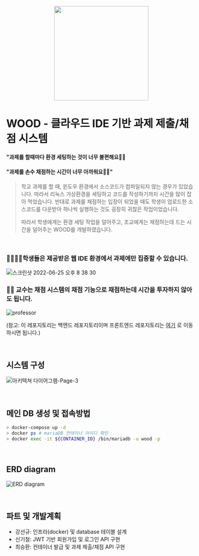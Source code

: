 <p align="center">
  <img width="250" height="250" src="https://user-images.githubusercontent.com/78399203/175772507-d67cf29c-75b7-4ca6-8033-981d552b1071.png">
</p>

# WOOD - 클라우드 IDE 기반 과제 제출/채점 시스템
#### "과제를 할때마다 환경 세팅하는 것이 너무 불편해요🤷‍♂️️
#### "과제를 손수 채점하는 시간이 너무 아까워요🤷‍♀"

> 학교 과제를 할 때, 윈도우 환경에서 소스코드가 컴파일되지 않는 경우가 있었습니다. 따라서 리눅스 가상환경을 세팅하고 코드를 작성하기까지
시간을 많이 잡아 먹었습니다. 반대로 과제를 채점하는 입장이 되었을 때도 학생이 업로드한 소스코드를 다운받아 하나씩 실행하는
것도 굉장히 귀찮은 작업이었습니다.
> 
> 따라서 학생에게는 환경 세팅 작업을 덜어주고, 조교에게는 채점하는데 드는 시간을 덜어주는 WOOD를 개발하였습니다.

<br/>

### 🧑‍🎓👩‍🎓학생들은 제공받은 웹 IDE 환경에서 과제에만 집중할 수 있습니다.
![스크린샷 2022-06-25 오후 8 38 30](https://user-images.githubusercontent.com/78399203/175771925-2f529837-3963-4100-8d8d-9b15affef92d.png)

### 🧑‍🏫 교수는 채점 시스템의 채점 기능으로 채점하는데 시간을 투자하지 않아도 됩니다.
![professor](https://user-images.githubusercontent.com/78399203/175769329-ac8bf667-6e22-41ff-b6c9-7b94d4e49382.png)

(참고: 이 레포지토리는 백엔드 레포지토리이며 프론트엔드 레포지토리는 [여기](https://github.com/woodide/client) 로 이동하시면 됩니다.)

<br/>

## 시스템 구성
![아키텍쳐 다이어그램-Page-3](https://user-images.githubusercontent.com/78399203/175772069-9ccfade9-4185-484d-9e48-eb4a8c842d76.png)

<br/>

##  메인 DB 생성 및 접속방법
```sh
> docker-compose up -d
> docker ps # mariaDB 컨테이너 아이디 확인
> docker exec -it ${CONTAINER_ID} /bin/mariadb -u wood -p
```

<br/>

## ERD diagram

![ERD diagram](https://user-images.githubusercontent.com/78399203/175501454-03b1a9b4-b9eb-47ea-a5c2-6a44c1c30072.png)

<br/>

## 파트 및 개발계획

* 강선규: 인프라(docker) 및 database 테이블 설계   
* 신기철: JWT 기반 회원가입 및 로그인 API 구현 
* 최승환: 컨테이너 발급 및 과제 제출/채점 API 구현




